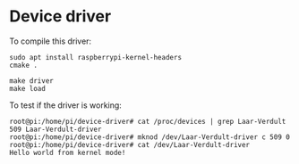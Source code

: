 # Device driver

To compile this driver:
```
sudo apt install raspberrypi-kernel-headers
cmake .

make driver
make load
```

To test if the driver is working:
```
root@pi:/home/pi/device-driver# cat /proc/devices | grep Laar-Verdult
509 Laar-Verdult-driver
root@pi:/home/pi/device-driver# mknod /dev/Laar-Verdult-driver c 509 0 
root@pi:/home/pi/device-driver# cat /dev/Laar-Verdult-driver 
Hello world from kernel mode!
```